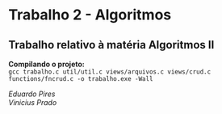 # Trabalho 2 - Algoritmos

## Trabalho relativo à matéria Algoritmos II

**Compilando o projeto:**\
`gcc trabalho.c util/util.c views/arquivos.c views/crud.c functions/fncrud.c -o trabalho.exe -Wall`

_Eduardo Pires_\
_Vinicius Prado_
